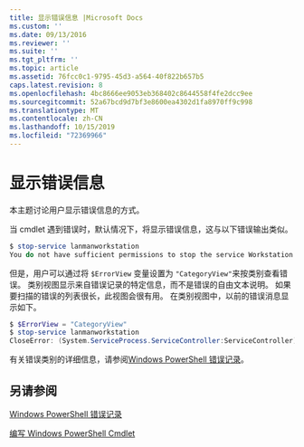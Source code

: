 ```yaml
---
title: 显示错误信息 |Microsoft Docs
ms.custom: ''
ms.date: 09/13/2016
ms.reviewer: ''
ms.suite: ''
ms.tgt_pltfrm: ''
ms.topic: article
ms.assetid: 76fcc0c1-9795-45d3-a564-40f822b657b5
caps.latest.revision: 8
ms.openlocfilehash: 4bc8666ee9053eb368402c8644558f4fe2dcc9ee
ms.sourcegitcommit: 52a67bcd9d7bf3e8600ea4302d1fa8970ff9c998
ms.translationtype: MT
ms.contentlocale: zh-CN
ms.lasthandoff: 10/15/2019
ms.locfileid: "72369966"
---
```

# <a name="displaying-error-information"></a>显示错误信息

本主题讨论用户显示错误信息的方式。

当 cmdlet 遇到错误时，默认情况下，将显示错误信息，这与以下错误输出类似。

```powershell
$ stop-service lanmanworkstation
You do not have sufficient permissions to stop the service Workstation.
```

但是，用户可以通过将 `$ErrorView` 变量设置为 `"CategoryView"`来按类别查看错误。 类别视图显示来自错误记录的特定信息，而不是错误的自由文本说明。 如果要扫描的错误的列表很长，此视图会很有用。 在类别视图中，以前的错误消息显示如下。

```powershell
$ $ErrorView = "CategoryView"
$ stop-service lanmanworkstation
CloseError: (System.ServiceProcess.ServiceController:ServiceController) [stop-service], ServiceCommandException
```

有关错误类别的详细信息，请参阅[Windows PowerShell 错误记录](./windows-powershell-error-records.md)。

## <a name="see-also"></a>另请参阅

[Windows PowerShell 错误记录](./windows-powershell-error-records.md)

[编写 Windows PowerShell Cmdlet](./writing-a-windows-powershell-cmdlet.md)
